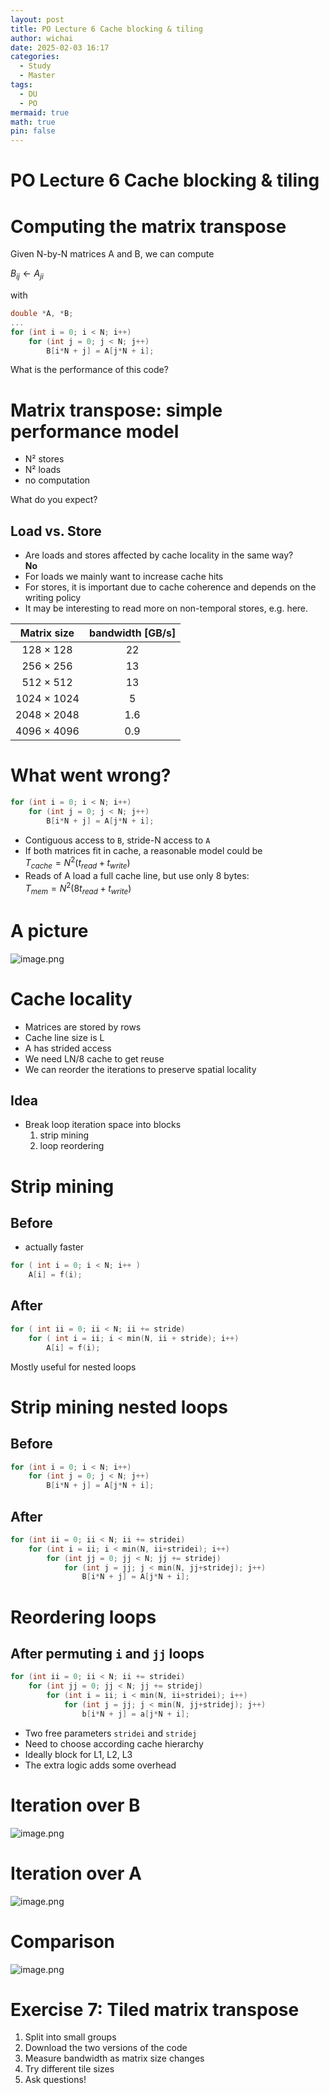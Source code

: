 ```yaml
---
layout: post
title: PO Lecture 6 Cache blocking & tiling
author: wichai
date: 2025-02-03 16:17
categories:
  - Study
  - Master
tags:
  - DU
  - PO
mermaid: true
math: true
pin: false
---
```

# PO Lecture 6 Cache blocking & tiling 

# Computing the matrix transpose

Given N-by-N matrices A and B, we can compute

$B_{ij} \leftarrow A_{ji}$

with

```c
double *A, *B;
...
for (int i = 0; i < N; i++)
    for (int j = 0; j < N; j++)
        B[i*N + j] = A[j*N + i];
```

What is the performance of this code?

# Matrix transpose: simple performance model

- N² stores
- N² loads
- no computation

What do you expect?

## Load vs. Store
- Are loads and stores affected by cache locality in the same way?  
  **No**
- For loads we mainly want to increase cache hits
- For stores, it is important due to cache coherence and depends on the writing policy
- It may be interesting to read more on non-temporal stores, e.g. here.

| Matrix size | bandwidth [GB/s] |
| :---------: | :--------------: |
|  128 × 128  |        22        |
|  256 × 256  |        13        |
|  512 × 512  |        13        |
| 1024 × 1024 |        5         |
| 2048 × 2048 |       1.6        |
| 4096 × 4096 |       0.9        |
# What went wrong?

```c
for (int i = 0; i < N; i++)
    for (int j = 0; j < N; j++)
        B[i*N + j] = A[j*N + i];
```

- Contiguous access to `B`, stride-N access to `A`
- If both matrices fit in cache, a reasonable model could be  
  $T_{cache} = N^2(t_{read} + t_{write})$
- Reads of A load a full cache line, but use only 8 bytes:  
  $T_{mem} = N^2(8t_{read} + t_{write})$

# A picture

![image.png](https://wichaiblog-1316355194.cos.ap-hongkong.myqcloud.com/20250203162523.png)

# Cache locality
- Matrices are stored by rows
- Cache line size is L
- A has strided access
- We need LN/8 cache to get reuse
- We can reorder the iterations to preserve spatial locality

## Idea
- Break loop iteration space into blocks
  1. strip mining
  2. loop reordering

# Strip mining

## Before
- actually faster

```c
for ( int i = 0; i < N; i++ )
    A[i] = f(i);
```

## After

```c
for ( int ii = 0; ii < N; ii += stride)
    for ( int i = ii; i < min(N, ii + stride); i++)
        A[i] = f(i);
```

Mostly useful for nested loops

# Strip mining nested loops

## Before

```c
for (int i = 0; i < N; i++)
    for (int j = 0; j < N; j++)
        B[i*N + j] = A[j*N + i];
```

## After

```c
for (int ii = 0; ii < N; ii += stridei)
    for (int i = ii; i < min(N, ii+stridei); i++)
        for (int jj = 0; jj < N; jj += stridej)
            for (int j = jj; j < min(N, jj+stridej); j++)
                B[i*N + j] = A[j*N + i];
```

# Reordering loops
## After permuting `i` and `jj` loops

```c
for (int ii = 0; ii < N; ii += stridei)
    for (int jj = 0; jj < N; jj += stridej)
        for (int i = ii; i < min(N, ii+stridei); i++)
            for (int j = jj; j < min(N, jj+stridej); j++)
                b[i*N + j] = a[j*N + i];
```

- Two free parameters `stridei` and `stridej`
- Need to choose according cache hierarchy
- Ideally block for L1, L2, L3
- The extra logic adds some overhead

# Iteration over B
![image.png](https://wichaiblog-1316355194.cos.ap-hongkong.myqcloud.com/20250203162835.png)

# Iteration over A
![image.png](https://wichaiblog-1316355194.cos.ap-hongkong.myqcloud.com/20250203162854.png)

# Comparison
![image.png](https://wichaiblog-1316355194.cos.ap-hongkong.myqcloud.com/20250203162911.png)
# Exercise 7: Tiled matrix transpose

1. Split into small groups
2. Download the two versions of the code
3. Measure bandwidth as matrix size changes
4. Try different tile sizes
5. Ask questions!

